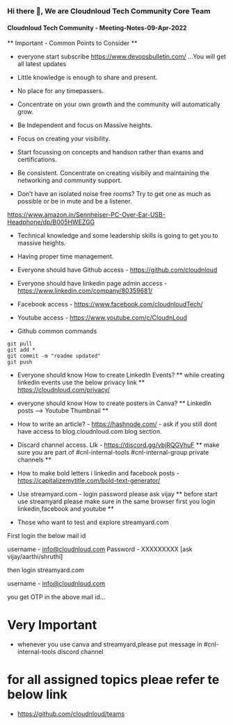 ### Hi there 👋, We are Cloudnloud Tech Community Core Team

#### Cloudnloud Tech Community - Meeting-Notes-09-Apr-2022

**  Important - Common Points to Consider **

- everyone start subscribe https://www.devopsbulletin.com/  ...You will get all latest updates

- Little knowledge is enough to share and present.
- No place for any timepassers.
- Concentrate on your own growth and the community will automatically grow.
- Be Independent and focus on Massive heights.
- Focus on creating your visibility.
- Start focussing on concepts and handson rather than exams and certifications.
- Be consistent. Concentrate on creating visibily and maintaining the networking and community support.
- Don’t have an isolated noise free rooms? Try to get one as much as possible or be in mute and be a listener.

https://www.amazon.in/Sennheiser-PC-Over-Ear-USB-Headphone/dp/B005HWEZGG

- Technical knowledge and some leadership skills is going to get you to massive heights.
- Having proper time management.
- Everyone should have Github access - https://github.com/cloudnloud
- Everyone should have linkedin page admin access -  https://www.linkedin.com/company/80359681/
- Facebook access - https://www.facebook.com/cloudnloudTech/
- Youtube access - https://www.youtube.com/c/CloudnLoud

- Github common commands

```
git pull
git add *
git commit -m "readme updated"
git push
```

- Everyone should know How to create LinkedIn Events?
      ** while creating linkedin events use the below privacy link **
	   https://cloudnloud.com/privacy/

- everyone should know How to create posters in Canva?
       ** LinkedIn posts —> Youtube Thumbnail **

- How to write an article? - https://hashnode.com/
      - ask if you still dont have access to blog.cloudnloud.com blog section.

- Discard channel access. LIk - https://discord.gg/vbjRQGVhuF
       ** make sure you are part of #cnl-internal-tools #cnl-internal-group private channels **

- How to make bold letters i linkedin and facebook posts - https://capitalizemytitle.com/bold-text-generator/

- Use streamyard.com - login password please ask vijay
    ** before start use streamyard please make sure in the same browser first you login linkedin,facebook and youtube **

- Those who want to test and explore streamyard.com

First login the below mail id

username - info@cloudnloud.com
Password - XXXXXXXXX [ask vijay/aarthi/shruthi]

then login streamyard.com

username - info@cloudnloud.com

you get OTP in the above mail id...


# Very Important

- whenever you use canva and streamyard,please put message in #cnl-internal-tools discord channel


# for all assigned topics pleae refer te below link 

  - https://github.com/cloudnloud/teams
